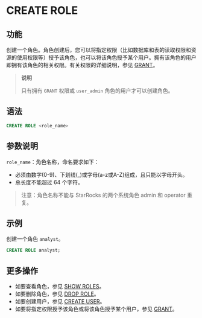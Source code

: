 # CREATE ROLE

## 功能

创建一个角色。角色创建后，您可以将指定权限（比如数据库和表的读取权限和资源的使用权限等）授予该角色，也可以将该角色授予某个用户。拥有该角色的用户即拥有该角色的相关权限。有关权限的详细说明，参见 [GRANT](/sql-reference/sql-statements/account-management/GRANT.md)。

> **说明**
>
> 只有拥有 `GRANT` 权限或 `user_admin` 角色的用户才可以创建角色。

## 语法

```SQL
CREATE ROLE <role_name>
```

## 参数说明

`role_name`：角色名称，命名要求如下：

- 必须由数字(0-9)、下划线(_)或字母(a-z或A-Z)组成，且只能以字母开头。
- 总长度不能超过 64 个字符。

> 注意：角色名称不能与 StarRocks 的两个系统角色 admin 和 operator 重复。

## 示例

创建一个角色 `analyst`。

```SQL
CREATE ROLE analyst;
```

## 更多操作

- 如要查看角色，参见 [SHOW ROLES](/sql-reference/sql-statements/account-management/SHOW%20ROLES.md)。
- 如要删除角色，参见 [DROP ROLE](/sql-reference/sql-statements/account-management/DROP%20ROLE.md)。
- 如要创建用户，参见 [CREATE USER](/sql-reference/sql-statements/account-management/CREATE%20USER.md)。
- 如要将指定权限授予该角色或将该角色授予某个用户，参见 [GRANT](/sql-reference/sql-statements/account-management/GRANT.md)。

